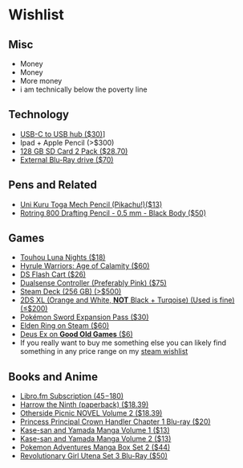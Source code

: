 # Wishlist

## Misc

-   Money
-   Money
-   More money
-   i am technically below the poverty line


## Technology

-   [USB-C to USB hub ($30)](https://www.amazon.com/UtechSmart-Ethernet-Delivery-Compatible-Chromebook/dp/B07H2ZS1B5/)]
-   Ipad + Apple Pencil (>$300)
-   [128 GB SD Card 2 Pack ($28.70)](https://www.amazon.com/SanDisk-128GB-256GB-MicroSD-Memory/dp/B07YQ5M4V4/ref=sr_1_1?crid=2GX1NT9PXL59J&keywords=sd+card+128gb+2&qid=1646671656&sprefix=sd+card+128gb+2%2Caps%2C82&sr=8-1)
-   [External Blu-Ray drive ($70)](https://www.amazon.com/External-Portable-Blu-ray-DriveCompatible-SpeedSilent/dp/B07DL5WQPN/ref=sr_1_4?crid=2NQA2FZ3BU8ZZ&keywords=Blu%2Bray%2Bdvd%2Bplayer%2Busb&qid=1646680618&sprefix=blu%2Bray%2Bdvd%2Bplayer%2Bus%2Caps%2C59&sr=8-4&th=1)


## Pens and Related

-   [Uni Kuru Toga Mech Pencil (Pikachu!)($13)](https://www.jetpens.com/Uni-Kuru-Toga-Mechanical-Pencil-0.5-mm-Pokemon-Yellow-Pikachu/pd/31419)
-   [Rotring 800 Drafting Pencil - 0.5 mm - Black Body ($50)](https://www.jetpens.com/Rotring-800-Drafting-Pencil-0.5-mm-Black-Body/pd/6767)


## Games

-   [Touhou Luna Nights ($18)](https://www.nintendo.com/games/detail/touhou-luna-nights-switch/)
-   [Hyrule Warriors: Age of Calamity ($60)](https://www.nintendo.com/games/detail/hyrule-warriors-age-of-calamity-switch/)
-   [DS Flash Cart ($26)](https://www.amazon.com/2021-SDHC-Version-Adapter-timebomb/dp/B09FDBR8FB/ref=sr_1_3?keywords=r4i+gold+3ds+plus&qid=1646672770&sr=8-3)
-   [Dualsense Controller (Preferably Pink) ($75)](https://direct.playstation.com/en-us/accessories/accessory/dualsense-wireless-controller-nova-pink.3006395)
-   [Steam Deck (256 GB) (>$500)](https://store.steampowered.com/steamdeck/)
-   [2DS XL (Orange and White, **NOT** Black + Turqoise) (Used is fine) (&le;$200)](https://www.amazon.com/dp/B075BD7RYX/ref=twister_B075MJLB5B?_encoding=UTF8&psc=1)
-   [Pokémon Sword Expansion Pass ($30)](https://swordshield.pokemon.com/en-us/expansionpass/)
-   [Elden Ring on Steam ($60)](https://store.steampowered.com/app/1245620/ELDEN_RING/)
-   [Deus Ex on **Good Old Games** ($6)](https://www.gog.com/en/game/deus_ex)
-   If you really want to buy me something else you can likely find something in any price range on my [steam wishlist](https://store.steampowered.com/wishlist/profiles/76561198130985823/#sort=order)


## Books and Anime

-   [Libro.fm Subscription ($45-$180)](https://libro.fm/gift)
-   [Harrow the Ninth (paperback) ($18.39)](https://bookshop.org/books/harrow-the-ninth/9781250313218)
-   [Otherside Picnic NOVEL Volume 2 ($18.39)](https://www.rightstufanime.com/Otherside-Picnic-Novel-Omnibus-Volume-2)
-   [Princess Principal Crown Handler Chapter 1 Blu-ray ($20)](https://www.rightstufanime.com/Princess-Principal-Crown-Handler-Chapter-1-Blu-ray)
-   [Kase-san and Yamada Manga Volume 1 ($13)](https://www.rightstufanime.com/Kase-san-and-Yamada-Manga)
-   [Kase-san and Yamada Manga Volume 2 ($13)](https://www.rightstufanime.com/Kase-san-and-Yamada-Manga-Volume-2)
-   [Pokemon Adventures Manga Box Set 2 ($44)](https://www.rightstufanime.com/Pokemon-Adventures-Manga-Box-Set-Volume-2-Volume-8-Volume-14-Gold-Silver)
-   [Revolutionary Girl Utena Set 3 Blu-Ray ($50)](https://www.rightstufanime.com/Revolutionary-Girl-Utena-Set-3-Blu-Ray)

